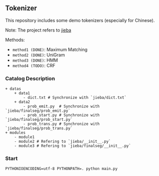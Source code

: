 ## Tokenizer

This repository includes some demo tokenizers (especially for Chinese).

Note: The project refers to [jieba](https://github.com/fxsjy/jieba)

Methods:

* `method1 (DONE)`: Maximum Matching
* `method2 (DONE)`: UniGram
* `method3 (DONE)`: HMM
* `method4 (TODO)`: CRF

### Catalog Description

```
+ datas
    + data1
        - dict.txt # Synchronize with `jieba/dict.txt`
    + data2
        - prob_emit.py  # Synchronize with `jieba/finalseg/prob_emit.py`
        - prob_start.py # Synchronize with `jieba/finalseg/prob_start.py`
        - prob_trans.py # Synchronize with `jieba/finalseg/prob_trans.py`
+ modules
    - module1
    - module2 # Refering to `jieba/__init__.py`
    - module3 # Refering to `jieba/finalseg/__init__.py`
```

### Start

```shell
PYTHONIOENCODING=utf-8 PYTHONPATH=. python main.py
```
